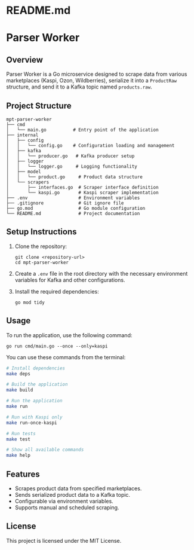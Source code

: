 # README.md

# Parser Worker

## Overview
Parser Worker is a Go microservice designed to scrape data from various marketplaces (Kaspi, Ozon, Wildberries), serialize it into a `ProductRaw` structure, and send it to a Kafka topic named `products.raw`.

## Project Structure
```
mpt-parser-worker
├── cmd
│   └── main.go          # Entry point of the application
├── internal
│   ├── config
│   │   └── config.go    # Configuration loading and management
│   ├── kafka
│   │   └── producer.go   # Kafka producer setup
│   ├── logger
│   │   └── logger.go     # Logging functionality
│   ├── model
│   │   └── product.go     # Product data structure
│   └── scrapers
│       ├── interfaces.go  # Scraper interface definition
│       └── kaspi.go       # Kaspi scraper implementation
├── .env                   # Environment variables
├── .gitignore             # Git ignore file
├── go.mod                 # Go module configuration
└── README.md              # Project documentation
```

## Setup Instructions
1. Clone the repository:
   ```
   git clone <repository-url>
   cd mpt-parser-worker
   ```

2. Create a `.env` file in the root directory with the necessary environment variables for Kafka and other configurations.

3. Install the required dependencies:
   ```
   go mod tidy
   ```

## Usage
To run the application, use the following command:
```
go run cmd/main.go --once --only=kaspi
```

You can use these commands from the terminal:
```bash
# Install dependencies
make deps

# Build the application
make build

# Run the application
make run

# Run with Kaspi only
make run-once-kaspi

# Run tests
make test

# Show all available commands
make help
```

## Features
- Scrapes product data from specified marketplaces.
- Sends serialized product data to a Kafka topic.
- Configurable via environment variables.
- Supports manual and scheduled scraping.

## License
This project is licensed under the MIT License.